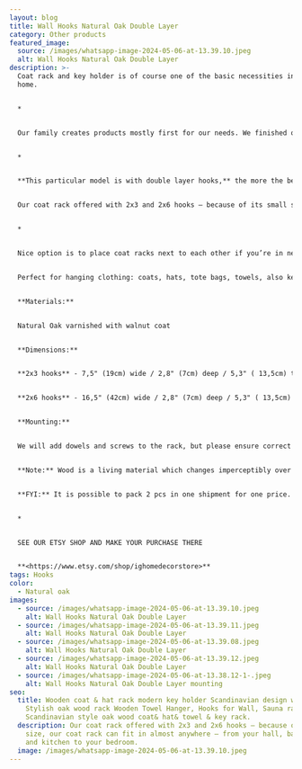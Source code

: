 ```yaml
---
layout: blog
title: Wall Hooks Natural Oak Double Layer
category: Other products
featured_image:
  source: /images/whatsapp-image-2024-05-06-at-13.39.10.jpeg
  alt: Wall Hooks Natural Oak Double Layer
description: >-
  Coat rack and key holder is of course one of the basic necessities in any
  home.


  *


  Our family creates products mostly first for our needs. We finished our house 5 years ago and we produced everything for our house interior in our carpentry. Starting from windows, doors, continuing with kitchen, living room, bedroom, bathroom, furniture, furniture for our kids, our pets furniture and every piece for home decoration. 


  *


  **This particular model is with double layer hooks,** the more the better. But if you are looking for more minimalistic look see our other listings.


  Our coat rack offered with 2x3 and 2x6 hooks – because of its small size, our coat rack can fit in almost anywhere – from your hall, bathroom, and kitchen to your bedroom.


  *


  Nice option is to place coat racks next to each other if you’re in need of more space for your clothes or one above the other and use smaller one for keys.


  Perfect for hanging clothing: coats, hats, tote bags, towels, also keys, use to put sun glasses or mail, etc. or have it as a tasty wall decoration when not in use.


  **Materials:**


  Natural Oak varnished with walnut coat


  **Dimensions:**


  **2x3 hooks** - 7,5" (19cm) wide / 2,8" (7cm) deep / 5,3" ( 13,5cm) tall


  **2x6 hooks** - 16,5" (42cm) wide / 2,8" (7cm) deep / 5,3" ( 13,5cm) tall


  **Mounting:**


  We will add dowels and screws to the rack, but please ensure correct dowels & screws are used to mount rack to your specific wall. Load capacity will vary depending on dowels & screws.


  **Note:** Wood is a living material which changes imperceptibly over time. All wood reacts to sunlight, humidity, temperature & can vary in grain pattern & colouration.


  **FYI:** It is possible to pack 2 pcs in one shipment for one price.


  *


  SEE OUR ETSY SHOP AND MAKE YOUR PURCHASE THERE


  **<https://www.etsy.com/shop/ighomedecorstore>**
tags: Hooks
color:
  - Natural oak
images:
  - source: /images/whatsapp-image-2024-05-06-at-13.39.10.jpeg
    alt: Wall Hooks Natural Oak Double Layer
  - source: /images/whatsapp-image-2024-05-06-at-13.39.11.jpeg
    alt: Wall Hooks Natural Oak Double Layer
  - source: /images/whatsapp-image-2024-05-06-at-13.39.08.jpeg
    alt: Wall Hooks Natural Oak Double Layer
  - source: /images/whatsapp-image-2024-05-06-at-13.39.12.jpeg
    alt: Wall Hooks Natural Oak Double Layer
  - source: /images/whatsapp-image-2024-05-06-at-13.38.12-1-.jpeg
    alt: Wall Hooks Natural Oak Double Layer mounting
seo:
  title: Wooden coat & hat rack modern key holder Scandinavian design wall hooks
    Stylish oak wood rack Wooden Towel Hanger, Hooks for Wall, Sauna rack Solid
    Scandinavian style oak wood coat& hat& towel & key rack.
  description: Our coat rack offered with 2x3 and 2x6 hooks – because of its small
    size, our coat rack can fit in almost anywhere – from your hall, bathroom,
    and kitchen to your bedroom.
  image: /images/whatsapp-image-2024-05-06-at-13.39.10.jpeg
---
```


